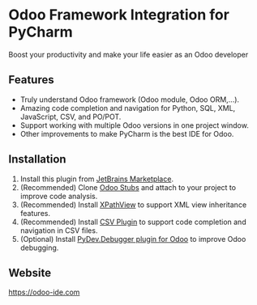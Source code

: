 # Odoo Framework Integration for PyCharm

Boost your productivity and make your life easier as an Odoo developer


## Features
* Truly understand Odoo framework (Odoo module, Odoo ORM,...).
* Amazing code completion and navigation for Python, SQL, XML, JavaScript, CSV, and PO/POT.
* Support working with multiple Odoo versions in one project window.
* Other improvements to make PyCharm is the best IDE for Odoo.

## Installation
1. Install this plugin from [JetBrains Marketplace](https://plugins.jetbrains.com/plugin/13499-odoo).
2. (Recommended) Clone [Odoo Stubs](https://github.com/odoo-ide/odoo-stubs) and attach to your project to improve code analysis.
3. (Recommended) Install [XPathView](https://plugins.jetbrains.com/plugin/12478-xpathview--xslt) to support XML view inheritance features.
4. (Recommended) Install [CSV Plugin](https://plugins.jetbrains.com/plugin/10037-csv) to support code completion and navigation in CSV files.
5. (Optional) Install [PyDev.Debugger plugin for Odoo](https://github.com/odoo-ide/pydevd-odoo) to improve Odoo debugging.

## Website
https://odoo-ide.com
